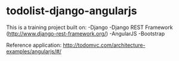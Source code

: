todolist-django-angularjs
=========================

This is a training project built on:
-Django
-Django REST Framework (http://www.django-rest-framework.org/)
-AngularJS
-Bootstrap

Reference application:
http://todomvc.com/architecture-examples/angularjs/#/
